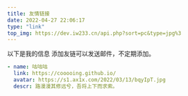 ```yaml
---
title: 友情链接
date: 2022-04-27 22:06:17
type: "link"
top_img: https://dev.iw233.cn/api.php?sort=pc&type=jpg%3
---
```


以下是我的信息
添加友链可以发送邮件，不定期添加。
~~~yml
- name: 咕咕咕
  link: https://cooooing.github.io/
  avatar: https://s1.ax1x.com/2022/03/13/bqyIpT.jpg
  descr: 路漫漫其修远兮，吾将上下而求索。
~~~